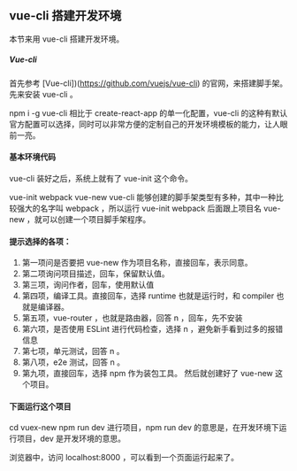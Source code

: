 ## vue-cli 搭建开发环境

本节来用 vue-cli 搭建开发环境。

##### Vue-cli

首先参考 [Vue-cli])(https://github.com/vuejs/vue-cli) 的官网，来搭建脚手架。先来安装 vue-cli 。

npm i -g vue-cli
相比于 create-react-app 的单一化配置，vue-cli 的这种有默认官方配置可以选择，同时可以非常方便的定制自己的开发环境模板的能力，让人眼前一亮。

#### 基本环境代码

vue-cli 装好之后，系统上就有了 vue-init 这个命令。

vue-init webpack vue-new
vue-cli 能够创建的脚手架类型有多种，其中一种比较强大的名字叫 webpack ，所以运行 vue-init webpack 后面跟上项目名 vue-new ，就可以创建一个项目脚手架程序。

#### 提示选择的各项：

1. 第一项问是否要把 vue-new 作为项目名称，直接回车，表示同意。
2. 第二项询问项目描述，回车，保留默认值。
3. 第三项，询问作者，回车，使用默认值
4. 第四项，编译工具。直接回车，选择 runtime 也就是运行时，和 compiler 也就是编译器。
5. 第五项，vue-router ，也就是路由器，回答 n ，回车，先不安装
6. 第六项，是否使用 ESLint 进行代码检查，选择 n ，避免新手看到过多的报错信息
7. 第七项，单元测试，回答 n 。
8. 第八项，e2e 测试，回答 n 。
9. 第九项，直接回车，选择 npm 作为装包工具。
然后就创建好了 vue-new 这个项目。

#### 下面运行这个项目

cd vuex-new
npm run dev
进行项目，npm run dev 的意思是，在开发环境下运行项目，dev 是开发环境的意思。

浏览器中，访问 localhost:8000 ，可以看到一个页面运行起来了。